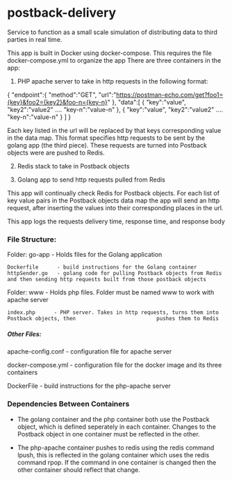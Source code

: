 # postback-delivery
Service to function as a small scale simulation of distributing data to third parties in real time.

This app is built in Docker using docker-compose. This requires the file docker-compose.yml to organize the app
There are three containers in the app:

  1. PHP apache server to take in http requests in the following format:

   {
    "endpoint":{
      "method":"GET",
      "url":"https://postman-echo.com/get?foo1={key}&foo2={key2}&foo-n={key-n}"
    },
    "data":[
        {
          "key":"value",
          "key2":"value2"
          ....
          "key-n":"value-n"
        },
        {
          "key":"value",
          "key2":"value2"
          ....
          "key-n":"value-n"
        }
      ]
  }

  Each key listed in the url will be replaced by that keys corresponding value in the data map.
  This format specifies http requests to be sent by the golang app (the third piece).
  These requests are turned into Postback objects were are pushed to Redis.

  2. Redis stack to take in Postback objects

  3. Golang app to send http requests pulled from Redis
  
  This app will continually check Redis for Postback objects. For each list of key value pairs in     the Postback objects data map the app will send an http request, after inserting the values into   their corresponding places in the url.
  
  This app logs the requests delivery time, response time, and response body
  
  
### File Structure:

  Folder: go-app    - Holds files for the Golang application
  
    Dockerfile      - build instructions for the Golang container
    httpSender.go   - golang code for pulling Postback objects from Redis and then sending http requests built from those postback objects
    
  Folder: www      - Holds php files. Folder must be named www to work with apache server
  
    index.php      - PHP server. Takes in http requests, turns them into Postback objects, then                          pushes them to Redis
    
 ##### Other Files:
  
  apache-config.conf - configuration file for apache server
  
  docker-compose.yml - configuration file for the docker image and its three containers
  
  DockerFile - build instructions for the php-apache server
  
### Dependencies Between Containers 

  - The golang container and the php container both use the Postback object, which is defined seperately in each container. Changes to the Postback object in one container must be reflected in the other.
  
  - The php-apache container pushes to redis using the redis command lpush, this is reflected in the golang container which uses the redis command rpop. If the command in one container is changed then the other container should reflect that change.



